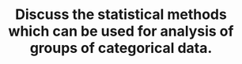 ---
title: "Discuss the statistical methods which can be used for analysis of groups of categorical data."
entityType: SAQ
exam: PEX
college: ANZCA
year: 2010
sitting: B
question: 8
passRate: 15
EC_expectedDomains:
- "Categorical data involves primarily nominal data but can include ordinal data (ranked groups). Inferential analysis could be divided into techniques for nominal data and ordinal data. Chi-squared analysis forms the backbone of analysis for nominal data. A discussion about how the test statistic is calculated and the underlying assumptions involved was expected."
EC_extraCredit:
- "Marks were awarded for providing brief examples. Descriptive statistics were often omitted, but could involve table of counts or graphical techniques such as bar graphs or pie charts. Extra marks were also awarded for the appropriate discussion of Fisher’s Exact Test and Yates correction. Ratio analysis was rarely discussed, but extra marks were awarded for discussion about relative risk and odds ratio. A discussion about non-parametric analysis in relation to some types of ordinal data (eg. Wilcoxon Rank Sum test and pain scores) was awarded extra marks."
EC_errorsCommon:
- "Many candidates failed to provide a clear definition. A frequent mistake was to discuss parametric analysis for categorical data (eg. Student T test, ANOVA). Categorical data do not generally meet the assumptions required for parametric analysis."
---